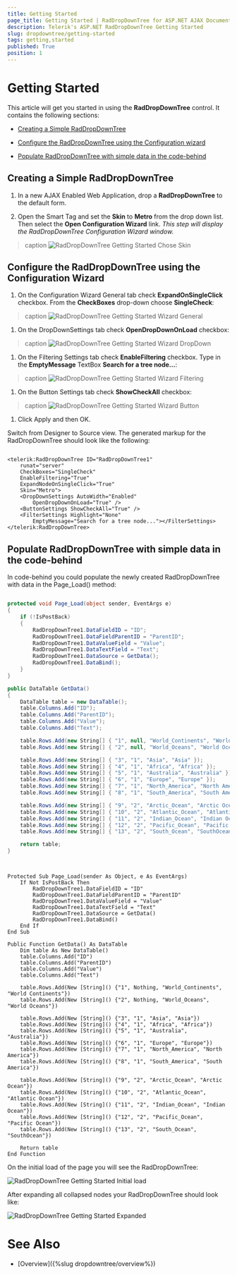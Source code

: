 ```yaml
---
title: Getting Started
page_title: Getting Started | RadDropDownTree for ASP.NET AJAX Documentation
description: Telerik's ASP.NET RadDropDownTree Getting Started
slug: dropdowntree/getting-started
tags: getting,started
published: True
position: 1
---
```


# Getting Started


This article will get you started in using the **RadDropDownTree** control. It contains the following sections:


* [Creating a Simple RadDropDownTree](#creating-a-simple-raddropdowntree)

* [Configure the RadDropDownTree using the Configuration wizard](#configure-the-raddropdowntree-using-the-configuration-wizard)

* [Populate RadDropDownTree with simple data in the code-behind](#populate-raddropdowntree-with-simple-data-in-the-code-behind)



## Creating a Simple RadDropDownTree

1. In a new AJAX Enabled Web Application, drop a **RadDropDownTree** to the default form.

1. Open the Smart Tag and set the **Skin** to **Metro** from the drop down list. Then select the **Open Configuration Wizard** link. *This step will display the RadDropDownTree Configuration Wizard window.*
>caption 
![RadDropDownTree Getting Started Chose Skin](images/ddt-getting-started-choose-skin.png)


## Configure the RadDropDownTree using the Configuration Wizard

1. On the Configuration Wizard General tab check **ExpandOnSingleClick** checkbox. From the **CheckBoxes** drop-down choose **SingleCheck**:
>caption 
![RadDropDownTree Getting Started Wizard General](images/ddt-getting-started-configuration-wizard-general.png)

1. On the DropDownSettings tab check **OpenDropDownOnLoad** checkbox:
>caption 
![RadDropDownTree Getting Started Wizard DropDown](images/ddt-getting-started-configuration-wizard-dropdown.png)

1. On the Filtering Settings tab check **EnableFiltering** checkbox. Type in the **EmptyMessage** TextBox **Search for a tree node...**:
>caption 
![RadDropDownTree Getting Started Wizard Filtering](images/ddt-getting-started-configuration-wizard-filtering.png)

1. On the Button Settings tab check **ShowCheckAll** checkbox:
>caption 
![RadDropDownTree Getting Started Wizard Button](images/ddt-getting-started-configuration-wizard-buttons.png)

1. Click Apply and then OK.

Switch from Designer to Source view. The generated markup for the RadDropDownTree should look like the following:

````ASP.NET

<telerik:RadDropDownTree ID="RadDropDownTree1" 
    runat="server" 
    CheckBoxes="SingleCheck" 
    EnableFiltering="True" 
    ExpandNodeOnSingleClick="True" 
    Skin="Metro">
    <DropDownSettings AutoWidth="Enabled" 
        OpenDropDownOnLoad="True" />
    <ButtonSettings ShowCheckAll="True" />
    <FilterSettings Highlight="None" 
        EmptyMessage="Search for a tree node..."></FilterSettings>
</telerik:RadDropDownTree>

````


## Populate RadDropDownTree with simple data in the code-behind

In code-behind you could populate the newly created RadDropDownTree with data in the Page_Load() method:

````C#

protected void Page_Load(object sender, EventArgs e)
{
    if (!IsPostBack)
    {
        RadDropDownTree1.DataFieldID = "ID";
        RadDropDownTree1.DataFieldParentID = "ParentID";
        RadDropDownTree1.DataValueField = "Value";
        RadDropDownTree1.DataTextField = "Text";
        RadDropDownTree1.DataSource = GetData();
        RadDropDownTree1.DataBind();
    }
}

public DataTable GetData()
{
    DataTable table = new DataTable();
    table.Columns.Add("ID");
    table.Columns.Add("ParentID");
    table.Columns.Add("Value");
    table.Columns.Add("Text");

    table.Rows.Add(new String[] { "1", null, "World_Continents", "World Continents" });
    table.Rows.Add(new String[] { "2", null, "World_Oceans", "World Oceans" });

    table.Rows.Add(new String[] { "3", "1", "Asia", "Asia" });
    table.Rows.Add(new String[] { "4", "1", "Africa", "Africa" });
    table.Rows.Add(new String[] { "5", "1", "Australia", "Australia" });
    table.Rows.Add(new String[] { "6", "1", "Europe", "Europe" });
    table.Rows.Add(new String[] { "7", "1", "North_America", "North America" });
    table.Rows.Add(new String[] { "8", "1", "South_America", "South America" });

    table.Rows.Add(new String[] { "9", "2", "Arctic_Ocean", "Arctic Ocean" });
    table.Rows.Add(new String[] { "10", "2", "Atlantic_Ocean", "Atlantic Ocean" });
    table.Rows.Add(new String[] { "11", "2", "Indian_Ocean", "Indian Ocean" });
    table.Rows.Add(new String[] { "12", "2", "Pacific_Ocean", "Pacific Ocean" });
    table.Rows.Add(new String[] { "13", "2", "South_Ocean", "SouthOcean" });

    return table;
}     
	
````
````VB

Protected Sub Page_Load(sender As Object, e As EventArgs)
	If Not IsPostBack Then
		RadDropDownTree1.DataFieldID = "ID"
		RadDropDownTree1.DataFieldParentID = "ParentID"
		RadDropDownTree1.DataValueField = "Value"
		RadDropDownTree1.DataTextField = "Text"
		RadDropDownTree1.DataSource = GetData()
		RadDropDownTree1.DataBind()
	End If
End Sub

Public Function GetData() As DataTable
	Dim table As New DataTable()
	table.Columns.Add("ID")
	table.Columns.Add("ParentID")
	table.Columns.Add("Value")
	table.Columns.Add("Text")

	table.Rows.Add(New [String]() {"1", Nothing, "World_Continents", "World Continents"})
	table.Rows.Add(New [String]() {"2", Nothing, "World_Oceans", "World Oceans"})

	table.Rows.Add(New [String]() {"3", "1", "Asia", "Asia"})
	table.Rows.Add(New [String]() {"4", "1", "Africa", "Africa"})
	table.Rows.Add(New [String]() {"5", "1", "Australia", "Australia"})
	table.Rows.Add(New [String]() {"6", "1", "Europe", "Europe"})
	table.Rows.Add(New [String]() {"7", "1", "North_America", "North America"})
	table.Rows.Add(New [String]() {"8", "1", "South_America", "South America"})

	table.Rows.Add(New [String]() {"9", "2", "Arctic_Ocean", "Arctic Ocean"})
	table.Rows.Add(New [String]() {"10", "2", "Atlantic_Ocean", "Atlantic Ocean"})
	table.Rows.Add(New [String]() {"11", "2", "Indian_Ocean", "Indian Ocean"})
	table.Rows.Add(New [String]() {"12", "2", "Pacific_Ocean", "Pacific Ocean"})
	table.Rows.Add(New [String]() {"13", "2", "South_Ocean", "SouthOcean"})

	Return table
End Function

````

On the initial load of the page you will see the RadDropDownTree:

![RadDropDownTree Getting Started Initial load](images/ddt-getting-started-initial-load.png)

After expanding all collapsed nodes your RadDropDownTree should look like:

![RadDropDownTree Getting Started Expanded](images/ddt-getting-started-tree-expanded.png)



# See Also

 * [Overview]({%slug dropdowntree/overview%})
